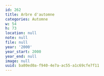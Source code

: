 ```yaml
---
id: 262
title: Arbre d'automne
categories: Automne
w: 54
h: 73
location: null
note: null
file: null
year: '2000'
year_start: 2000
year_end: null
image: null
uuid: ba80ed0a-f940-4e7a-ac55-a1c69cfe7f11
---
```


